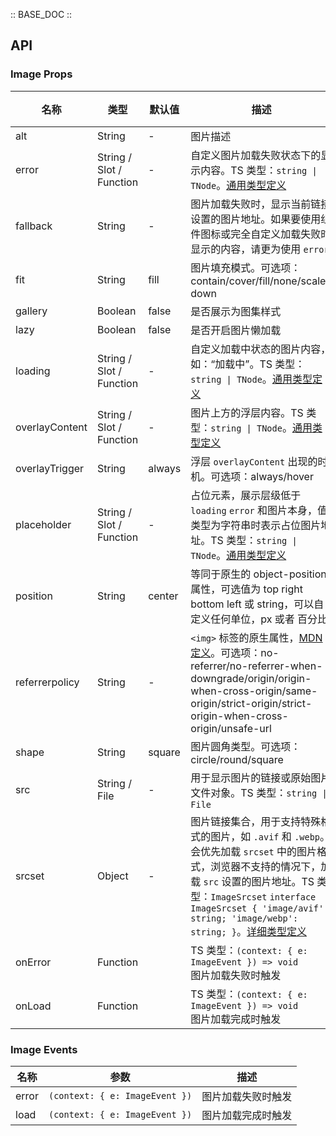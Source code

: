 :: BASE_DOC ::

## API

### Image Props

名称 | 类型 | 默认值 | 描述 | 必传
-- | -- | -- | -- | --
alt | String | - | 图片描述 | N
error | String / Slot / Function | - | 自定义图片加载失败状态下的显示内容。TS 类型：`string \| TNode`。[通用类型定义](https://github.com/Tencent/tdesign-vue-next/blob/develop/packages/components/common.ts) | N
fallback | String | - | 图片加载失败时，显示当前链接设置的图片地址。如果要使用组件图标或完全自定义加载失败时显示的内容，请更为使用 `error` | N
fit | String | fill | 图片填充模式。可选项：contain/cover/fill/none/scale-down | N
gallery | Boolean | false | 是否展示为图集样式 | N
lazy | Boolean | false | 是否开启图片懒加载 | N
loading | String / Slot / Function | - | 自定义加载中状态的图片内容，如：“加载中”。TS 类型：`string \| TNode`。[通用类型定义](https://github.com/Tencent/tdesign-vue-next/blob/develop/packages/components/common.ts) | N
overlayContent | String / Slot / Function | - | 图片上方的浮层内容。TS 类型：`string \| TNode`。[通用类型定义](https://github.com/Tencent/tdesign-vue-next/blob/develop/packages/components/common.ts) | N
overlayTrigger | String | always | 浮层 `overlayContent` 出现的时机。可选项：always/hover | N
placeholder | String / Slot / Function | - | 占位元素，展示层级低于 `loading` `error` 和图片本身，值类型为字符串时表示占位图片地址。TS 类型：`string \| TNode`。[通用类型定义](https://github.com/Tencent/tdesign-vue-next/blob/develop/packages/components/common.ts) | N
position | String | center | 等同于原生的 object-position 属性，可选值为 top right bottom left 或 string，可以自定义任何单位，px 或者 百分比 | N
referrerpolicy | String | - | `<img>` 标签的原生属性，[MDN 定义](https://developer.mozilla.org/en-US/docs/Web/HTTP/Headers/Referrer-Policy)。可选项：no-referrer/no-referrer-when-downgrade/origin/origin-when-cross-origin/same-origin/strict-origin/strict-origin-when-cross-origin/unsafe-url | N
shape | String | square | 图片圆角类型。可选项：circle/round/square | N
src | String / File | - | 用于显示图片的链接或原始图片文件对象。TS 类型：`string \| File` | N
srcset | Object | - | 图片链接集合，用于支持特殊格式的图片，如 `.avif` 和 `.webp`。会优先加载 `srcset` 中的图片格式，浏览器不支持的情况下，加载 `src` 设置的图片地址。TS 类型：`ImageSrcset` `interface ImageSrcset { 'image/avif': string; 'image/webp': string; }`。[详细类型定义](https://github.com/Tencent/tdesign-vue-next/tree/develop/src/image/type.ts) | N
onError | Function |  | TS 类型：`(context: { e: ImageEvent }) => void`<br/>图片加载失败时触发 | N
onLoad | Function |  | TS 类型：`(context: { e: ImageEvent }) => void`<br/>图片加载完成时触发 | N

### Image Events

名称 | 参数 | 描述
-- | -- | --
error | `(context: { e: ImageEvent })` | 图片加载失败时触发
load | `(context: { e: ImageEvent })` | 图片加载完成时触发
